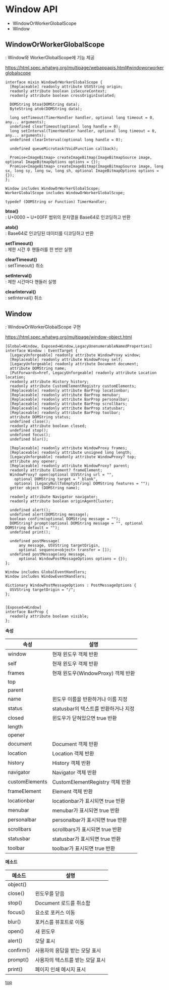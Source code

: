 # Window API    

- WindowOrWorkerGlobalScope
- Window



## WindowOrWorkerGlobalScope
: Window와 WorkerGlobalScope에 기능 제공   

https://html.spec.whatwg.org/multipage/webappapis.html#windoworworkerglobalscope


```webidl
interface mixin WindowOrWorkerGlobalScope {
  [Replaceable] readonly attribute USVString origin;
  readonly attribute boolean isSecureContext;
  readonly attribute boolean crossOriginIsolated;

  DOMString btoa(DOMString data);
  ByteString atob(DOMString data);

  long setTimeout(TimerHandler handler, optional long timeout = 0, any... arguments);
  undefined clearTimeout(optional long handle = 0);
  long setInterval(TimerHandler handler, optional long timeout = 0, any... arguments);
  undefined clearInterval(optional long handle = 0);

  undefined queueMicrotask(VoidFunction callback);

  Promise<ImageBitmap> createImageBitmap(ImageBitmapSource image, optional ImageBitmapOptions options = {});
  Promise<ImageBitmap> createImageBitmap(ImageBitmapSource image, long sx, long sy, long sw, long sh, optional ImageBitmapOptions options = {});
};

Window includes WindowOrWorkerGlobalScope;
WorkerGlobalScope includes WindowOrWorkerGlobalScope;

typedef (DOMString or Function) TimerHandler;
```


**btoa()**   
: U+0000 ~ U+00FF 범위의 문자열을 Base64로 인코딩하고 반환  


**atob()**  
: Base64로 인코딩된 데이터를 디코딩하고 반환  


**setTimeout()**   
: 제한 시간 후 핸들러를 한 번만 실행


**clearTimeout()**   
: setTimeout() 취소   


**setInterval()**   
: 제한 시간마다 핸들러 실행


**clearInterval()**   
: setInterval() 취소



## Window
: WindowOrWorkerGlobalScope 구현

https://html.spec.whatwg.org/multipage/window-object.html


```webidl
[Global=Window, Exposed=Window,LegacyUnenumerableNamedProperties]
interface Window : EventTarget {
  [LegacyUnforgeable] readonly attribute WindowProxy window;
  [Replaceable] readonly attribute WindowProxy self;
  [LegacyUnforgeable] readonly attribute Document document;
  attribute DOMString name;
  [PutForwards=href, LegacyUnforgeable] readonly attribute Location location;
  readonly attribute History history;
  readonly attribute CustomElementRegistry customElements;
  [Replaceable] readonly attribute BarProp locationbar;
  [Replaceable] readonly attribute BarProp menubar;
  [Replaceable] readonly attribute BarProp personalbar;
  [Replaceable] readonly attribute BarProp scrollbars;
  [Replaceable] readonly attribute BarProp statusbar;
  [Replaceable] readonly attribute BarProp toolbar;
  attribute DOMString status;
  undefined close();
  readonly attribute boolean closed;
  undefined stop();
  undefined focus();
  undefined blur();

  [Replaceable] readonly attribute WindowProxy frames;
  [Replaceable] readonly attribute unsigned long length;
  [LegacyUnforgeable] readonly attribute WindowProxy? top;
  attribute any opener;
  [Replaceable] readonly attribute WindowProxy? parent;
  readonly attribute Element? frameElement;
  WindowProxy? open(optional USVString url = "",
    optional DOMString target = "_blank",
    optional [LegacyNullToEmptyString] DOMString features = "");
  getter object (DOMString name);

  readonly attribute Navigator navigator;
  readonly attribute boolean originAgentCluster;

  undefined alert();
  undefined alert(DOMString message);
  boolean confirm(optional DOMString message = "");
  DOMString? prompt(optional DOMString message = "", optional DOMString default = "");
  undefined print();

  undefined postMessage(
      any message, USVString targetOrigin,
      optional sequence<object> transfer = []);
  undefined postMessage(any message,
      optional WindowPostMessageOptions options = {});
};

Window includes GlobalEventHandlers;
Window includes WindowEventHandlers;

dictionary WindowPostMessageOptions : PostMessageOptions {
  USVString targetOrigin = "/";
};


[Exposed=Window]
interface BarProp {
  readonly attribute boolean visible;
};
```


**속성**

속성 | 설명
---|---
window   | 현재 윈도우 객체 반환
self     | 현재 윈도우 객체 반환
frames   | 현재 윈도우(WindowProxy) 객체 반환
top      |
parent   |
name     | 윈도우 이름을 반환하거나 이름 지정
status   | statusbar의 텍스트를 반환하거나 지정
closed   | 윈도우가 닫혀있으면 true 반환
length   |
opener   |
document | Document 객체 반환
location | Location 객체 반환
history  | History 객체 반환
navigator| Navigator 객체 반환
customElements | CustomElementRegistry 객체 반환
frameElement   | Element 객체 반환
locationbar | locationbar가 표시되면 true 반환
menubar     | menubar가 표시되면 true 반환
personalbar | personalbar가 표시되면 true 반환
scrollbars  | scrollbars가 표시되면 true 반환
statusbar   | statusbar가 표시되면 true 반환
toolbar     | toolbar가 표시되면 true 반환



**메소드**

메소드 | 설명
---|---
object() |
close()  | 윈도우를 닫음
stop()   | Document 로드를 취소함
focus()  | 요소로 포커스 이동
blur()   | 포커스를 뷰포트로 이동
open()   | 새 윈도우
alert()  | 모달 표시
confirm()| 사용자의 응답을 받는 모달 표시   
prompt() | 사용자의 텍스트를 받는 모달 표시
print()  | 페이지 인쇄 메시지 표시  



[top](#)
